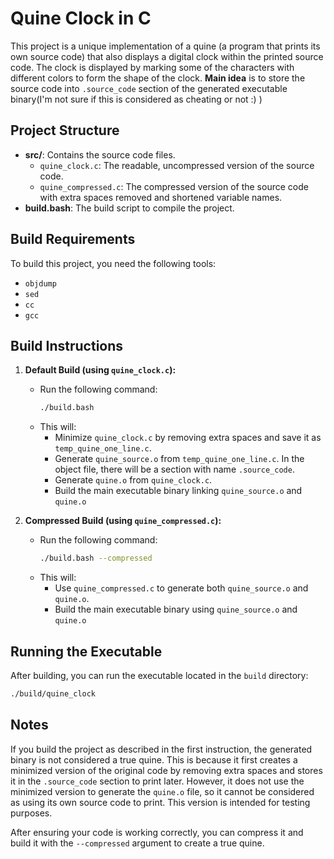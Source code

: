 # Quine Clock in C

This project is a unique implementation of a quine (a program that prints its own source code) that also displays a digital clock within the printed source code. The clock is displayed by marking some of the characters with different colors to form the shape of the clock. **Main idea** is to store the source code into `.source_code` section of the generated executable binary(I'm not sure if this is considered as cheating or not :) )

## Project Structure

- **src/**: Contains the source code files.
  - `quine_clock.c`: The readable, uncompressed version of the source code.
  - `quine_compressed.c`: The compressed version of the source code with extra spaces removed and shortened variable names.
- **build.bash**: The build script to compile the project.

## Build Requirements

To build this project, you need the following tools:
- `objdump`
- `sed`
- `cc`
- `gcc`

## Build Instructions

1. **Default Build (using `quine_clock.c`):**
   - Run the following command:
     ```sh
     ./build.bash
     ```
   - This will:
     - Minimize `quine_clock.c` by removing extra spaces and save it as `temp_quine_one_line.c`.
     - Generate `quine_source.o` from `temp_quine_one_line.c`. In the object file, there will be a section with name `.source_code`.
     - Generate `quine.o` from `quine_clock.c`.
     - Build the main executable binary linking `quine_source.o` and `quine.o`

2. **Compressed Build (using `quine_compressed.c`):**
   - Run the following command:
     ```sh
     ./build.bash --compressed
     ```
   - This will:
     - Use `quine_compressed.c` to generate both `quine_source.o` and `quine.o`.
     - Build the main executable binary using `quine_source.o` and `quine.o`

## Running the Executable

After building, you can run the executable located in the `build` directory:

```sh
./build/quine_clock
```
## Notes

If you build the project as described in the first instruction, the generated binary is not considered a true quine. This is because it first creates a minimized version of the original code by removing extra spaces and stores it in the `.source_code` section to print later. However, it does not use the minimized version to generate the `quine.o` file, so it cannot be considered as using its own source code to print. This version is intended for testing purposes.

After ensuring your code is working correctly, you can compress it and build it with the `--compressed` argument to create a true quine.
